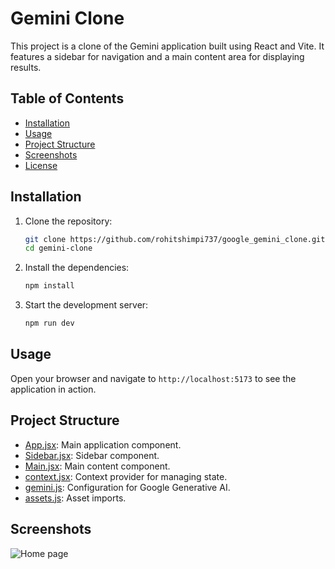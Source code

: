 # Gemini Clone

This project is a clone of the Gemini application built using React and Vite. It features a sidebar for navigation and a main content area for displaying results.

## Table of Contents

- [Installation](#installation)
- [Usage](#usage)
- [Project Structure](#project-structure)
- [Screenshots](#screenshots)
- [License](#license)

## Installation

1. Clone the repository:

   ```sh
   git clone https://github.com/rohitshimpi737/google_gemini_clone.git
   cd gemini-clone
   ```

2. Install the dependencies:

   ```sh
   npm install
   ```

3. Start the development server:
   ```sh
   npm run dev
   ```

## Usage

Open your browser and navigate to `http://localhost:5173` to see the application in action.

## Project Structure

- [App.jsx](http://_vscodecontentref_/1): Main application component.
- [Sidebar.jsx](http://_vscodecontentref_/2): Sidebar component.
- [Main.jsx](http://_vscodecontentref_/3): Main content component.
- [context.jsx](http://_vscodecontentref_/4): Context provider for managing state.
- [gemini.js](http://_vscodecontentref_/5): Configuration for Google Generative AI.
- [assets.js](http://_vscodecontentref_/6): Asset imports.

## Screenshots

![Home page](./assets/image.png)
